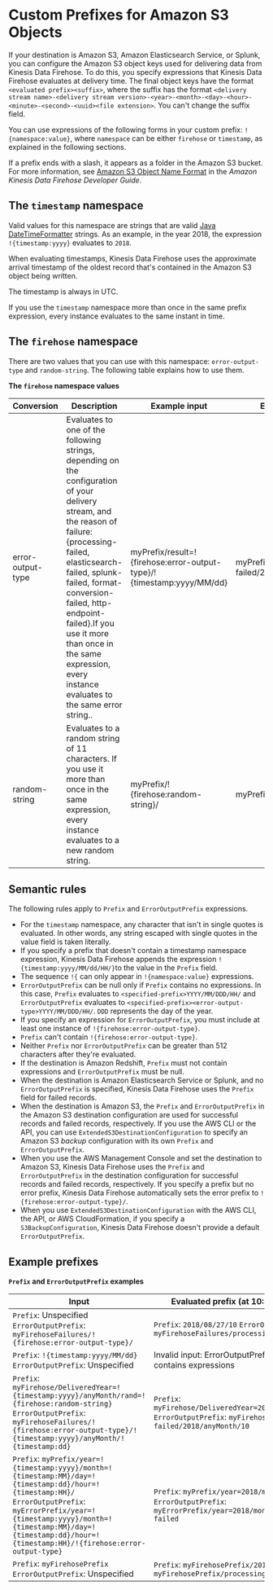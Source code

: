 # Custom Prefixes for Amazon S3 Objects<a name="s3-prefixes"></a>

If your destination is Amazon S3, Amazon Elasticsearch Service, or Splunk, you can configure the Amazon S3 object keys used for delivering data from Kinesis Data Firehose\. To do this, you specify expressions that Kinesis Data Firehose evaluates at delivery time\. The final object keys have the format `<evaluated prefix><suffix>`, where the suffix has the format `<delivery stream name>-<delivery stream version>-<year>-<month>-<day>-<hour>-<minute>-<second>-<uuid><file extension>`\. You can't change the suffix field\.

You can use expressions of the following forms in your custom prefix: `!{namespace:value}`, where `namespace` can be either `firehose` or `timestamp`, as explained in the following sections\.

If a prefix ends with a slash, it appears as a folder in the Amazon S3 bucket\. For more information, see [Amazon S3 Object Name Format](https://docs.aws.amazon.com/firehose/latest/dev/basic-deliver.html#s3-object-name) in the *Amazon Kinesis Data Firehose Developer Guide*\.

## The `timestamp` namespace<a name="timestamp-namespace"></a>

Valid values for this namespace are strings that are valid [Java DateTimeFormatter](https://docs.oracle.com/javase/8/docs/api/java/time/format/DateTimeFormatter.html) strings\. As an example, in the year 2018, the expression `!{timestamp:yyyy}` evaluates to `2018`\. 

When evaluating timestamps, Kinesis Data Firehose uses the approximate arrival timestamp of the oldest record that's contained in the Amazon S3 object being written\. 

The timestamp is always in UTC\. 

If you use the `timestamp` namespace more than once in the same prefix expression, every instance evaluates to the same instant in time\.

## The `firehose` namespace<a name="firehose-namespace"></a>

There are two values that you can use with this namespace: `error-output-type` and `random-string`\. The following table explains how to use them\.


**The `firehose` namespace values**  

| Conversion | Description | Example input | Example output | Notes | 
| --- | --- | --- | --- | --- | 
| error\-output\-type | Evaluates to one of the following strings, depending on the configuration of your delivery stream, and the reason of failure: \{processing\-failed, elasticsearch\-failed, splunk\-failed, format\-conversion\-failed, http\-endpoint\-failed\}\.If you use it more than once in the same expression, every instance evaluates to the same error string\.\. | myPrefix/result=\!\{firehose:error\-output\-type\}/\!\{timestamp:yyyy/MM/dd\} | myPrefix/result=processing\-failed/2018/08/03 | The error\-output\-type value can only be used in the ErrorOutputPrefix field\. | 
| random\-string |  Evaluates to a random string of 11 characters\. If you use it more than once in the same expression, every instance evaluates to a new random string\.  | myPrefix/\!\{firehose:random\-string\}/ | myPrefix/046b6c7f\-0b/ | You can use it with both prefix types\.You can place it at the beginning of the format string to get a randomized prefix, which is sometimes necessary for attaining extremely high throughput with Amazon S3\. | 

## Semantic rules<a name="prefix-rules"></a>

The following rules apply to `Prefix` and `ErrorOutputPrefix` expressions\.
+ For the `timestamp` namespace, any character that isn't in single quotes is evaluated\. In other words, any string escaped with single quotes in the value field is taken literally\.
+ If you specify a prefix that doesn't contain a timestamp namespace expression, Kinesis Data Firehose appends the expression `!{timestamp:yyyy/MM/dd/HH/}`to the value in the `Prefix` field\.
+ The sequence `!{` can only appear in `!{namespace:value}` expressions\.
+ `ErrorOutputPrefix` can be null only if `Prefix` contains no expressions\. In this case, `Prefix` evaluates to `<specified-prefix>YYYY/MM/DDD/HH/` and `ErrorOutputPrefix` evaluates to `<specified-prefix><error-output-type>YYYY/MM/DDD/HH/`\. `DDD` represents the day of the year\.
+ If you specify an expression for `ErrorOutputPrefix`, you must include at least one instance of `!{firehose:error-output-type}`\.
+ `Prefix` can't contain `!{firehose:error-output-type}`\.
+ Neither `Prefix` nor `ErrorOutputPrefix` can be greater than 512 characters after they're evaluated\.
+ If the destination is Amazon Redshift, `Prefix` must not contain expressions and `ErrorOutputPrefix` must be null\.
+ When the destination is Amazon Elasticsearch Service or Splunk, and no `ErrorOutputPrefix` is specified, Kinesis Data Firehose uses the `Prefix` field for failed records\. 
+ When the destination is Amazon S3, the `Prefix` and `ErrorOutputPrefix` in the Amazon S3 destination configuration are used for successful records and failed records, respectively\. If you use the AWS CLI or the API, you can use `ExtendedS3DestinationConfiguration` to specify an Amazon S3 *backup* configuration with its own `Prefix` and `ErrorOutputPrefix`\.
+ When you use the AWS Management Console and set the destination to Amazon S3, Kinesis Data Firehose uses the `Prefix` and `ErrorOutputPrefix` in the destination configuration for successful records and failed records, respectively\. If you specify a prefix but no error prefix, Kinesis Data Firehose automatically sets the error prefix to `!{firehose:error-output-type}/`\.
+ When you use `ExtendedS3DestinationConfiguration` with the AWS CLI, the API, or AWS CloudFormation, if you specify a `S3BackupConfiguration`, Kinesis Data Firehose doesn't provide a default `ErrorOutputPrefix`\.

## Example prefixes<a name="s3-prefix-examples"></a>


**`Prefix` and `ErrorOutputPrefix` examples**  

| Input | Evaluated prefix \(at 10:30 AM UTC on Aug 27, 2018\) | 
| --- | --- | 
|  `Prefix`: Unspecified `ErrorOutputPrefix`: `myFirehoseFailures/!{firehose:error-output-type}/`  |  `Prefix`: `2018/08/27/10` `ErrorOutputPrefix`: `myFirehoseFailures/processing-failed/`  | 
|  `Prefix`: `!{timestamp:yyyy/MM/dd}` `ErrorOutputPrefix`: Unspecified  | Invalid input: ErrorOutputPrefix can't be null when Prefix contains expressions | 
|  `Prefix`: `myFirehose/DeliveredYear=!{timestamp:yyyy}/anyMonth/rand=!{firehose:random-string}` `ErrorOutputPrefix`: `myFirehoseFailures/!{firehose:error-output-type}/!{timestamp:yyyy}/anyMonth/!{timestamp:dd}`  |  `Prefix`: `myFirehose/DeliveredYear=2018/anyMonth/rand=5abf82daaa5` `ErrorOutputPrefix`: `myFirehoseFailures/processing-failed/2018/anyMonth/10`  | 
| `Prefix`: `myPrefix/year=!{timestamp:yyyy}/month=!{timestamp:MM}/day=!{timestamp:dd}/hour=!{timestamp:HH}/` `ErrorOutputPrefix`: `myErrorPrefix/year=!{timestamp:yyyy}/month=!{timestamp:MM}/day=!{timestamp:dd}/hour=!{timestamp:HH}/!{firehose:error-output-type}`  | `Prefix`: `myPrefix/year=2018/month=07/day=06/hour=23/` `ErrorOutputPrefix`: `myErrorPrefix/year=2018/month=07/day=06/hour=23/processing-failed` | 
|  `Prefix`: `myFirehosePrefix` `ErrorOutputPrefix`: Unspecified  |  `Prefix`: `myFirehosePrefix/2018/08/27/` `ErrorOutputPrefix`: `myFirehosePrefix/processing-failed/2018/08/27/`  | 